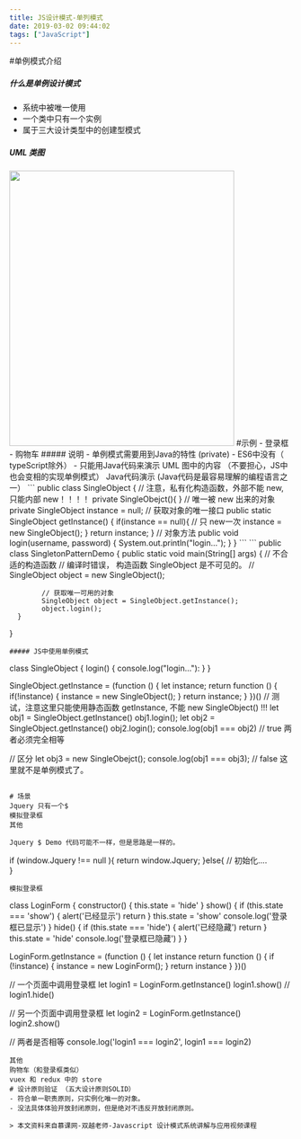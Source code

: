 ```yaml
---
title: JS设计模式-单列模式
date: 2019-03-02 09:44:02
tags: ["JavaScript"]
---
```

#单例模式介绍
##### 什么是单例设计模式
- 系统中被唯一使用
- 一个类中只有一个实例
- 属于三大设计类型中的创建型模式
<!-- more -->
##### UML 类图
<img src="https://linxiaodongweb.github.io/images/uml-singleobject.jpeg" width = "400" height = "490"/>
#示例
- 登录框
- 购物车
##### 说明
- 单例模式需要用到Java的特性 (private)
- ES6中没有（ typeScript除外）
- 只能用Java代码来演示 UML 图中的内容 （不要担心，JS中也会变相的实现单例模式）
Java代码演示 (Java代码是最容易理解的编程语言之一）
```
public class SingleObject {
     // 注意，私有化构造函数，外部不能 new,  只能内部 new！！！！
     private SingleObejct(){
     }
     // 唯一被 new 出来的对象
     private SingleObject instance = null;
     // 获取对象的唯一接口
     public static SingleObject getInstance() {
           if(instance == null){
                 // 只 new一次
                 instance = new SingleObject();
           } 
           return instance;
     }
     // 对象方法
     public void login(username, password) {
            System.out.println("login...");
     }
}
```
```
public class  SingletonPatternDemo {
      public static void main(String[] args) {
            // 不合适的构造函数
            //  编译时错误， 构造函数 SingleObject 是不可见的。
            //   SingleObject object = new SingleObject();

            // 获取唯一可用的对象
            SingleObject object = SingleObject.getInstance();
            object.login();
      }
}
```
##### JS中使用单例模式
```
class SingleObject {
  login() {
    console.log("login..."):
  }
}

SingleObject.getInstance = (function () {
  let instance;
  return function () {
    if(!instance) {
      instance = new SingleObject();
    }
    return instance;
  }
})()
// 测试，注意这里只能使用静态函数 getInstance, 不能 new SingleObject() !!!
let obj1 = SingleObject.getInstance()
obj1.login();
let obj2 = SingleObject.getInstance()
obj2.login();
console.log(obj1 === obj2)  // true  两者必须完全相等

 // 区分
let obj3 = new SingleObejct();
console.log(obj1 === obj3);  // false 这里就不是单例模式了。
```

# 场景
Jquery 只有一个$
模拟登录框
其他

Jquery $ Demo 代码可能不一样，但是思路是一样的。
```
if (window.Jquery !== null ){
  return window.Jquery;
}else{
  // 初始化....   
}
```
模拟登录框
```
class LoginForm {
    constructor() {
        this.state = 'hide'
    }
    show() {
        if (this.state === 'show') {
            alert('已经显示')
            return
        }
        this.state = 'show'
        console.log('登录框已显示')
    }
    hide() {
        if (this.state === 'hide') {
            alert('已经隐藏')
            return
        }
        this.state = 'hide'
        console.log('登录框已隐藏')
    }
}

LoginForm.getInstance = (function () {
    let instance
    return function () {
        if (!instance) {
            instance = new LoginForm();
        }
        return instance
    }
})()

// 一个页面中调用登录框
let login1 = LoginForm.getInstance()
login1.show()
// login1.hide()

// 另一个页面中调用登录框
let login2 = LoginForm.getInstance()
login2.show()

// 两者是否相等
console.log('login1 === login2', login1 === login2)
```
其他
购物车（和登录框类似）
vuex 和 redux 中的 store
# 设计原则验证 （五大设计原则SOLID）
- 符合单一职责原则，只实例化唯一的对象。
- 没法具体体验开放封闭原则，但是绝对不违反开放封闭原则。

> 本文资料来自慕课网-双越老师-Javascript 设计模式系统讲解与应用视频课程